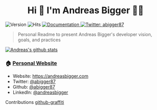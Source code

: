 <h1 align="center">Hi 👋 I'm Andreas Bigger 👨‍💻</h1>
<span>
  <img alt="Version" src="https://img.shields.io/badge/version-1.0.0-blue.svg?cacheSeconds=2592000" />
  <img src="https://hitcounter.pythonanywhere.com/count/tag.svg?url=https%3A%2F%2Fgithub.com%2Fabigger87" alt="Hits">
  <a href="https://readme.andreasbigger.com" target="_blank">
    <img alt="Documentation" src="https://img.shields.io/badge/documentation-yes-brightgreen.svg" />
  </a>
  <a href="https://twitter.com/abigger87" target="_blank">
    <img alt="Twitter: abigger87" src="https://img.shields.io/twitter/follow/abigger87.svg?style=social" />
  </a>
</span>


> Personal Readme to present Andreas Bigger's developer vision, goals, and practices

[![Andreas's github stats](https://github-readme-stats.vercel.app/api?username=abigger87)](https://github.com/abigger87)

### 🏠 [Personal Website](https://andreasbigger.com)

* Website: https://andreasbigger.com
* Twitter: [@abigger87](https://twitter.com/abigger87)
* Github: [@abigger87](https://github.com/abigger87)
* LinkedIn: [@andreasbigger](https://linkedin.com/in/andreasbigger)

Contributions [github-graffiti](https://github.com/mavrk/github-graffiti)
